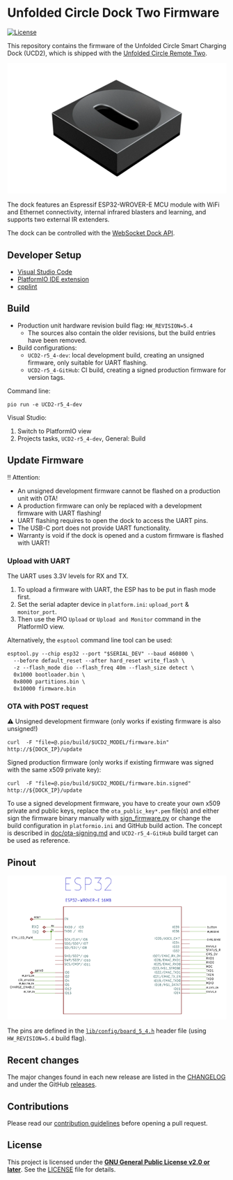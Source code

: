 # Unfolded Circle Dock Two Firmware

[![License](https://img.shields.io/github/license/unfoldedcircle/ucd2-firmware.svg)](LICENSE)

This repository contains the firmware of the Unfolded Circle Smart Charging Dock (UCD2), which is shipped with the [Unfolded Circle Remote Two](https://www.unfoldedcircle.com/remote-two).

![Dock 2](doc/ucd2.png)

The dock features an Espressif ESP32-WROVER-E MCU module with WiFi and Ethernet connectivity, internal infrared blasters and learning, and supports two external IR extenders.

The dock can be controlled with the [WebSocket Dock API](https://github.com/unfoldedcircle/core-api/tree/main/dock-api).

## Developer Setup

- [Visual Studio Code](https://code.visualstudio.com/)
- [PlatformIO IDE extension](https://marketplace.visualstudio.com/items?itemName=platformio.platformio-ide)
- [cpplint](https://github.com/cpplint/cpplint)

## Build

- Production unit hardware revision build flag: `HW_REVISION=5.4`
  - The sources also contain the older revisions, but the build entries have been removed.
- Build configurations:
  - `UCD2-r5_4-dev`: local development build, creating an unsigned firmware, only suitable for UART flashing.
  - `UCD2-r5_4-GitHub`: CI build, creating a signed production firmware for version tags.

Command line:

```shell
pio run -e UCD2-r5_4-dev
```

Visual Studio:

1. Switch to PlatformIO view
2. Projects tasks, `UCD2-r5_4-dev`, General: Build

## Update Firmware

‼️ Attention:
- An unsigned development firmware cannot be flashed on a production unit with OTA!
- A production firmware can only be replaced with a development firmware with UART flashing!
- UART flashing requires to open the dock to access the UART pins.
- The USB-C port does not provide UART functionality.
- Warranty is void if the dock is opened and a custom firmware is flashed with UART!

### Upload with UART

The UART uses 3.3V levels for RX and TX.

1. To upload a firmware with UART, the ESP has to be put in flash mode first.
2. Set the serial adapter device in `platform.ini`: `upload_port` & `monitor_port`.
3. Then use the PIO `Upload` or `Upload and Monitor` command in the PlatformIO view.

Alternatively, the `esptool` command line tool can be used:

```shell
esptool.py --chip esp32 --port "$SERIAL_DEV" --baud 460800 \
  --before default_reset --after hard_reset write_flash \
  -z --flash_mode dio --flash_freq 40m --flash_size detect \
  0x1000 bootloader.bin \
  0x8000 partitions.bin \
  0x10000 firmware.bin
```

### OTA with POST request

⚠️  Unsigned development firmware (only works if existing firmware is also unsigned!)
```shell
curl  -F "file=@.pio/build/$UCD2_MODEL/firmware.bin" http://${DOCK_IP}/update
```

Signed production firmware (only works if existing firmware was signed with the same x509 private key):
```shell
curl  -F "file=@.pio/build/$UCD2_MODEL/firmware.bin.signed" http://${DOCK_IP}/update
```

To use a signed development firmware, you have to create your own x509 private and public keys, replace the `ota_public_key*.pem` file(s) and either sign the firmware binary manually with [sign_firmware.py](sign_firmware.py) or change the build configuration in `platformio.ini` and GitHub build action. The concept is described in [doc/ota-signing.md](doc/ota-signing.md) and `UCD2-r5_4-GitHub` build target can be used as reference. 

## Pinout

![Dock 2 ESP32 pinout](doc/ucd2-esp32-pinout.png)

The pins are defined in the [`lib/config/board_5_4.h`](lib/config/board_5_4.h) header file (using `HW_REVISION=5.4` build flag).

## Recent changes

The major changes found in each new release are listed in the [CHANGELOG](./CHANGELOG.md) and
under the GitHub [releases](https://github.com/unfoldedcircle/ucd2-firmware/releases).

## Contributions

Please read our [contribution guidelines](./CONTRIBUTING.md) before opening a pull request.

## License

This project is licensed under the [**GNU General Public License v2.0 or later**](https://www.gnu.org/licenses/old-licenses/gpl-2.0.en.html).
See the [LICENSE](LICENSE) file for details.
